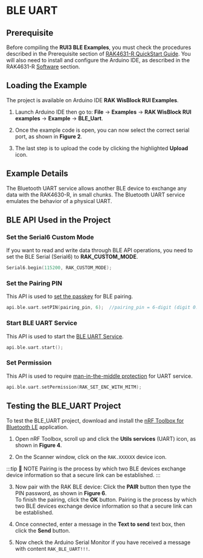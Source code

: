 # BLE UART

## Prerequisite

Before compiling the **RUI3 BLE Examples**, you must check the procedures described in the Prerequisite section of [RAK4631-R QuickStart Guide](/Product-Categories/WisBlock/RAK4631-R/Quickstart/#prerequisite).
You will also need to install and configure the Arduino IDE, as described in the RAK4631-R [Software](/Product-Categories/WisBlock/RAK4631-R/Quickstart/#software) section.

## Loading the Example

The project is available on Arduino IDE **RAK WisBlock RUI Examples**.

1. Launch Arduino IDE then go to: **File** -> **Examples** -> **RAK WisBlock RUI examples** -> **Example** -> **BLE_Uart**. 

<rk-img
  src="/assets/images/rui3/ble_examples/ble-uart-arduino.png"
  width="100%"
  caption="RAK WisBlock RUI BLE UART example"
/>

2. Once the example code is open, you can now select the correct serial port, as shown in **Figure 2**.

<rk-img
  src="/assets/images/rui3/ble_examples/arduino-port.png"
  width="100%"
  caption="Selecting the correct serial port"
/>

3. The last step is to upload the code by clicking the highlighted **Upload** icon.

<rk-img
  src="/assets/images/rui3/ble_examples/ble-uart-upload.png"
  width="100%"
  caption="Uploading the BLE_Configuration example code"
/>



## Example Details

The Bluetooth UART service allows another BLE device to exchange any data with the RAK4630-R, in small chunks. The Bluetooth UART service emulates the behavior of a physical UART.

## BLE API Used in the Project

### Set the Serial6 Custom Mode

If you want to read and write data through BLE API operations, you need to set the BLE Serial (Serial6) to **RAK_CUSTOM_MODE**.

```c
Serial6.begin(115200, RAK_CUSTOM_MODE);
```
### Set the Pairing PIN

This API is used to [set the passkey](/RUI3/BLE/#setpin) for BLE pairing.

```c
api.ble.uart.setPIN(pairing_pin, 6);  //pairing_pin = 6-digit (digit 0..9 only)
```
### Start BLE UART Service

This API is used to start the [BLE UART Service](/RUI3/BLE/#start).

```c
api.ble.uart.start();
```
### Set Permission

This API is used to require [man-in-the-middle protection](/RUI3/BLE/#setpermission) for UART service. 

```c
api.ble.uart.setPermission(RAK_SET_ENC_WITH_MITM);
```
## Testing the BLE_UART Project

To test the BLE_UART project, download and install the [nRF Toolbox for Bluetooth LE](https://play.google.com/store/apps/details?id=no.nordicsemi.android.nrftoolbox) application.

1. Open nRF Toolbox, scroll up and click the **Utils services** (UART) icon, as shown in **Figure 4**.

<rk-img
  src="/assets/images/rui3/ble_examples/toolbox-uart.png"
  width="50%"
  caption="Toolbox UART service"
/>

2. On the Scanner window, click on the `RAK.XXXXXX` device icon.

<rk-img
  src="/assets/images/rui3/ble_examples/scan-rak.png"
  width="50%"
  caption="Scanning RAK device"
/>

:::tip 📝 NOTE
Pairing is the process by which two BLE devices exchange device information so that a secure link can be established.
:::

3. Now pair with the RAK BLE device: Click the **PAIR** button then type the PIN password, as shown in **Figure 6**.<br>
To finish the pairing, click the **OK** button. Pairing is the process by which two BLE devices exchange device information so that a secure link can be established.

<rk-img
  src="/assets/images/rui3/ble_examples/pair-uart.png"
  width="90%"
  caption="BLE UART pairing"
/>

4. Once connected, enter a message in the **Text to send** text box, then click the **Send** button.

<rk-img
  src="/assets/images/rui3/ble_examples/uart-output.png"
  width="50%"
  caption="Send text message using UART Service"
/>

5. Now check the Arduino Serial Monitor if you have received a message with content `RAK_BLE_UART!!!`. 

<rk-img
  src="/assets/images/rui3/ble_examples/uart-service-log.png"
  width="100%"
  caption="Send a text message using UART service"
/>